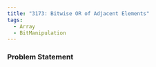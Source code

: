 ```yaml
---
title: "3173: Bitwise OR of Adjacent Elements"
tags:
  - Array
  - BitManipulation
---
```

### Problem Statement

